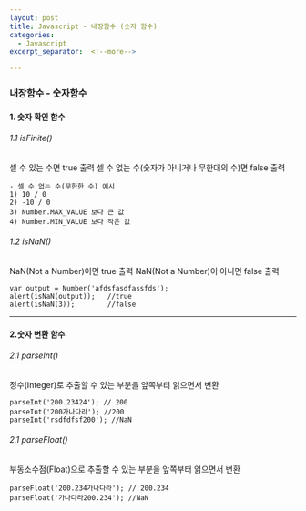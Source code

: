 ```yaml
---
layout: post
title: Javascript - 내장함수 (숫자 함수)
categories:
  - Javascript
excerpt_separator:  <!--more-->

---
```


### 내장함수 - 숫자함수

#### 1. 숫자 확인 함수

###### 1.1 isFinite()

셀 수 있는 수면 true 출력
셀 수 없는 수(숫자가 아니거나 무한대의 수)면 false 출력

```
- 셀 수 없는 수(무한한 수) 예시
1) 10 / 0
2) -10 / 0
3) Number.MAX_VALUE 보다 큰 값
4) Number.MIN_VALUE 보다 작은 값
```

###### 1.2 isNaN()

NaN(Not a Number)이면 true 출력
NaN(Not a Number)이 아니면 false 출력

```
var output = Number('afdsfasdfassfds');
alert(isNaN(output));	//true
alert(isNaN(3));		//false
```

---

#### 2.숫자 변환 함수

###### 2.1 parseInt()

정수(Integer)로 추출할 수 있는 부분을 앞쪽부터 읽으면서 변환

```
parseInt('200.23424'); // 200
parseInt('200가나다라'); //200
parseInt('rsdfdfsf200'); //NaN
```

###### 2.1 parseFloat()

부동소수점(Float)으로 추출할 수 있는 부분을 앞쪽부터 읽으면서 변환

```
parseFloat('200.234가나다라'); // 200.234
parseFloat('가나다라200.234'); //NaN
```
